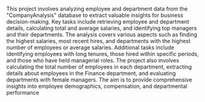 This project involves analyzing employee and department data from the "CompanyAnalysis" database to extract valuable insights for business decision-making. Key tasks include retrieving employee and department details, calculating total and average salaries, and identifying top managers and their departments. The analysis covers various aspects such as finding the highest salaries, most recent hires, and departments with the highest number of employees or average salaries. Additional tasks include identifying employees with long tenures, those hired within specific periods, and those who have held managerial roles. The project also involves calculating the total number of employees in each department, extracting details about employees in the Finance department, and evaluating departments with female managers. The aim is to provide comprehensive insights into employee demographics, compensation, and departmental performance
